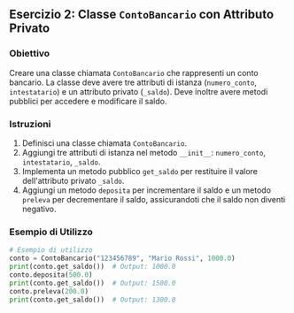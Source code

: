 ## Esercizio 2: Classe `ContoBancario` con Attributo Privato

### Obiettivo
Creare una classe chiamata `ContoBancario` che rappresenti un conto bancario. La classe deve avere tre attributi di istanza (`numero_conto`, `intestatario`) e un attributo privato (`_saldo`). Deve inoltre avere metodi pubblici per accedere e modificare il saldo.

### Istruzioni
1. Definisci una classe chiamata `ContoBancario`.
2. Aggiungi tre attributi di istanza nel metodo `__init__`: `numero_conto`, `intestatario`, `_saldo`.
3. Implementa un metodo pubblico `get_saldo` per restituire il valore dell'attributo privato `_saldo`.
4. Aggiungi un metodo `deposita` per incrementare il saldo e un metodo `preleva` per decrementare il saldo, assicurandoti che il saldo non diventi negativo.

### Esempio di Utilizzo
```python
# Esempio di utilizzo
conto = ContoBancario("123456789", "Mario Rossi", 1000.0)
print(conto.get_saldo())  # Output: 1000.0
conto.deposita(500.0)
print(conto.get_saldo())  # Output: 1500.0
conto.preleva(200.0)
print(conto.get_saldo())  # Output: 1300.0